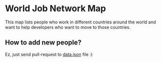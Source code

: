 # World Job Network Map

This map lists people who work in different countries around the world and want to help developers who want to move to those countries.

## How to add new people?
Ez, just send pull-request to [data.json](https://github.com/Om3rCitak/wjnm/edit/master/data.json) file :)